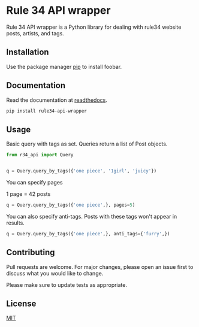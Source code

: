 # Rule 34 API wrapper

Rule 34 API wrapper is a Python library for dealing with rule34 website posts, artists, and tags.

## Installation

Use the package manager [pip](https://pip.pypa.io/en/stable/) to install foobar.

## Documentation

Read the documentation at [readthedocs](https://rule-34-api-wrapper.readthedocs.io).

```bash
pip install rule34-api-wrapper
```

## Usage
Basic query with tags as set. Queries return a list of Post objects.
```python
from r34_api import Query


q = Query.query_by_tags({'one piece', '1girl', 'juicy'})
```
You can specify pages

1 page = 42 posts
```python
q = Query.query_by_tags({'one piece',}, pages=5)
```
You can also specify anti-tags. Posts with these tags won't appear in results.
```python
q = Query.query_by_tags({'one piece',}, anti_tags={'furry',})
```


## Contributing

Pull requests are welcome. For major changes, please open an issue first to discuss what you would like to change.

Please make sure to update tests as appropriate.

## License

[MIT](https://choosealicense.com/licenses/mit/)
